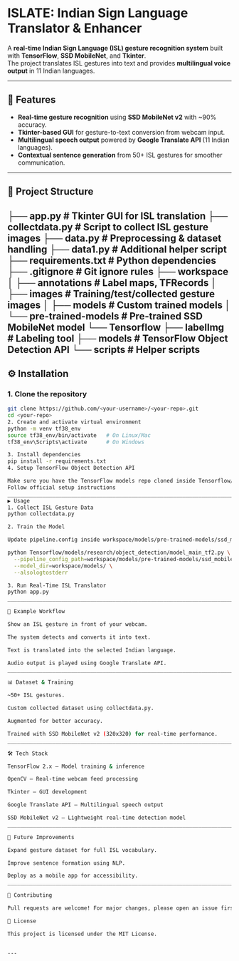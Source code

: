 # ISLATE: Indian Sign Language Translator & Enhancer  

A **real-time Indian Sign Language (ISL) gesture recognition system** built with **TensorFlow**, **SSD MobileNet**, and **Tkinter**.  
The project translates ISL gestures into text and provides **multilingual voice output** in 11 Indian languages.  

---

## 🚀 Features  
- **Real-time gesture recognition** using **SSD MobileNet v2** with ~90% accuracy.  
- **Tkinter-based GUI** for gesture-to-text conversion from webcam input.  
- **Multilingual speech output** powered by **Google Translate API** (11 Indian languages).  
- **Contextual sentence generation** from 50+ ISL gestures for smoother communication.  

---

## 📂 Project Structure  

├── app.py # Tkinter GUI for ISL translation
├── collectdata.py # Script to collect ISL gesture images
├── data.py # Preprocessing & dataset handling
├── data1.py # Additional helper script
├── requirements.txt # Python dependencies
├── .gitignore # Git ignore rules
├── workspace
│ ├── annotations # Label maps, TFRecords
│ ├── images # Training/test/collected gesture images
│ ├── models # Custom trained models
│ └── pre-trained-models # Pre-trained SSD MobileNet model
└── Tensorflow
├── labelImg # Labeling tool
├── models # TensorFlow Object Detection API
└── scripts # Helper scripts
---

## ⚙️ Installation  

### 1. Clone the repository  
```bash
git clone https://github.com/<your-username>/<your-repo>.git
cd <your-repo>
2. Create and activate virtual environment
python -m venv tf38_env
source tf38_env/bin/activate   # On Linux/Mac
tf38_env\Scripts\activate      # On Windows

3. Install dependencies
pip install -r requirements.txt
4. Setup TensorFlow Object Detection API

Make sure you have the TensorFlow models repo cloned inside Tensorflow/models/.
Follow official setup instructions
________________________________________________________________________________________________________________
▶️ Usage
1. Collect ISL Gesture Data
python collectdata.py

2. Train the Model

Update pipeline.config inside workspace/models/pre-trained-models/ssd_mobilenet_v2_fpnlite_320x320_coco17_tpu-8/ and then run:

python Tensorflow/models/research/object_detection/model_main_tf2.py \
  --pipeline_config_path=workspace/models/pre-trained-models/ssd_mobilenet_v2_fpnlite_320x320_coco17_tpu-8/pipeline.config \
  --model_dir=workspace/models/ \
  --alsologtostderr

3. Run Real-Time ISL Translator
python app.py
_________________________________________________________________________________________________________________________

🎤 Example Workflow

Show an ISL gesture in front of your webcam.

The system detects and converts it into text.

Text is translated into the selected Indian language.

Audio output is played using Google Translate API.
_________________________________________________________________________________________________________________________

📊 Dataset & Training

~50+ ISL gestures.

Custom collected dataset using collectdata.py.

Augmented for better accuracy.

Trained with SSD MobileNet v2 (320x320) for real-time performance.
_________________________________________________________________________________________________________________________

🛠️ Tech Stack

TensorFlow 2.x – Model training & inference

OpenCV – Real-time webcam feed processing

Tkinter – GUI development

Google Translate API – Multilingual speech output

SSD MobileNet v2 – Lightweight real-time detection model
_________________________________________________________________________________________________________________________

📌 Future Improvements

Expand gesture dataset for full ISL vocabulary.

Improve sentence formation using NLP.

Deploy as a mobile app for accessibility.
_________________________________________________________________________________________________________________________

🤝 Contributing

Pull requests are welcome! For major changes, please open an issue first to discuss what you’d like to change.

📜 License

This project is licensed under the MIT License.


---
